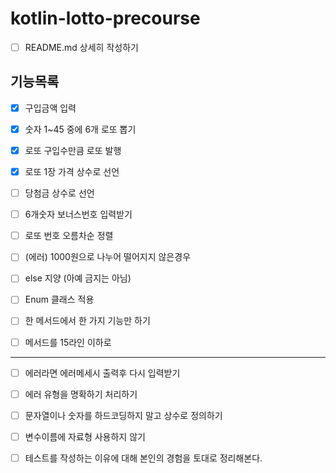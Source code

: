 # kotlin-lotto-precourse

- [ ] README.md 상세히 작성하기

## 기능목록

- [x] 구입금액 입력

- [x] 숫자 1~45 중에 6개 로또 뽑기

- [x] 로또 구입수만큼 로또 발행
- [x] 로또 1장 가격 상수로 선언

- [ ] 당첨금 상수로 선언

- [ ] 6개숫자 보너스번호 입력받기
- [ ] 로또 번호 오름차순 정렬
  
- [ ] (에러) 1000원으로 나누어 떨어지지 않은경우
  
- [ ] else 지양 (아예 금지는 아님)
- [ ] Enum 클래스 적용
- [ ] 한 메서드에서 한 가지 기능만 하기
- [ ] 메서드를 15라인 이하로
---
  
- [ ] 에러라면 에러메세시 출력후 다시 입력받기
- [ ] 에러 유형을 명확하기 처리하기

- [ ] 문자열이나 숫자를 하드코딩하지 말고 상수로 정의하기
- [ ] 변수이름에 자료형 사용하지 않기

- [ ] 테스트를 작성하는 이유에 대해 본인의 경험을 토대로 정리해본다.